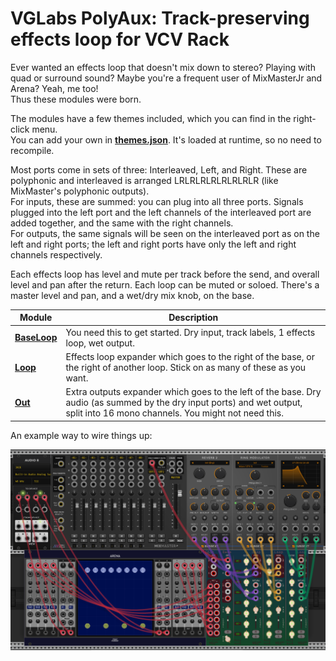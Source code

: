 # VGLabs PolyAux: Track-preserving effects loop for VCV Rack

Ever wanted an effects loop that doesn't mix down to stereo? Playing with quad or surround sound? 
Maybe you're a frequent user of MixMasterJr and Arena? Yeah, me too!  
Thus these modules were born.

The modules have a few themes included, which you can find in the right-click menu.  
You can add your own in **[themes.json](../res/themes.json)**. It's loaded at runtime, so no need to recompile.

Most ports come in sets of three: Interleaved, Left, and Right. These are polyphonic and interleaved is arranged LRLRLRLRLRLRLRLR (like MixMaster's polyphonic outputs).  
For inputs, these are summed: you can plug into all three ports. Signals plugged into the left port and the left channels of the interleaved port are added together, and the same with the right channels.  
For outputs, the same signals will be seen on the interleaved port as on the left and right ports; the left and right ports have only the left and right channels respectively.

Each effects loop has level and mute per track before the send, and overall level and pan after the return. Each loop can be muted or soloed. There's a master level and pan, and a wet/dry mix knob, on the base.

| Module | Description |
| -- | -- |
| **[BaseLoop](base.md)** | You need this to get started. Dry input, track labels, 1 effects loop, wet output. |
| **[Loop](loop.md)** | Effects loop expander which goes to the right of the base, or the right of another loop. Stick on as many of these as you want. |
| **[Out](outs.md)** | Extra outputs expander which goes to the left of the base. Dry audio (as summed by the dry input ports) and wet output, split into 16 mono channels. You might not need this.|

An example way to wire things up:

![Example](PolyAuxMMJrArenaExample.png)
